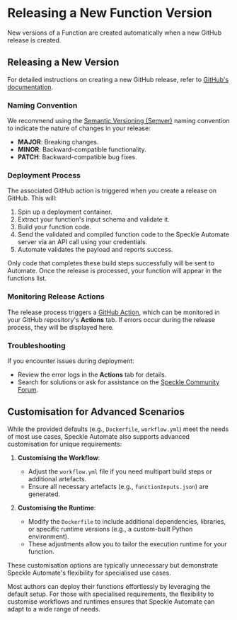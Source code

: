 # Releasing a New Function Version

New versions of a Function are created automatically when a new GitHub release is created.

## Releasing a New Version

For detailed instructions on creating a new GitHub release, refer to [GitHub's documentation](https://docs.github.com/en/repositories/releasing-projects-on-github/managing-releases-in-a-repository).

### Naming Convention

We recommend using the [Semantic Versioning (Semver)](https://semver.org/) naming convention to indicate the nature of changes in your release:

- **MAJOR**: Breaking changes.  
- **MINOR**: Backward-compatible functionality.  
- **PATCH**: Backward-compatible bug fixes.

### Deployment Process

The associated GitHub action is triggered when you create a release on GitHub. This will:

1. Spin up a deployment container.  
2. Extract your function's input schema and validate it.  
3. Build your function code.  
4. Send the validated and compiled function code to the Speckle Automate server via an API call using your credentials.  
5. Automate validates the payload and reports success.

Only code that completes these build steps successfully will be sent to Automate. Once the release is processed, your function will appear in the functions list.

### Monitoring Release Actions

The release process triggers a [GitHub Action](https://github.com/features/actions), which can be monitored in your GitHub repository's **Actions** tab. If errors occur during the release process, they will be displayed here.

### Troubleshooting

If you encounter issues during deployment:
- Review the error logs in the **Actions** tab for details.  
- Search for solutions or ask for assistance on the [Speckle Community Forum](https://speckle.community).

## Customisation for Advanced Scenarios

While the provided defaults (e.g., `Dockerfile`, `workflow.yml`) meet the needs of most use cases, Speckle Automate also supports advanced customisation for unique requirements:

1. **Customising the Workflow**:  
   - Adjust the `workflow.yml` file if you need multipart build steps or additional artefacts.  
   - Ensure all necessary artefacts (e.g., `functionInputs.json`) are generated.

2. **Customising the Runtime**:  
   - Modify the `Dockerfile` to include additional dependencies, libraries, or specific runtime versions (e.g., a custom-built Python environment).  
   - These adjustments allow you to tailor the execution runtime for your function.

These customisation options are typically unnecessary but demonstrate Speckle Automate's flexibility for specialised use cases.

Most authors can deploy their functions effortlessly by leveraging the default setup. For those with specialised requirements, the flexibility to customise workflows and runtimes ensures that Speckle Automate can adapt to a wide range of needs.
